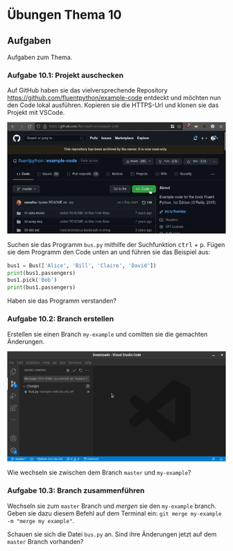 # Übungen Thema 10

## Aufgaben

Aufgaben zum Thema.

### Aufgabe 10.1: Projekt auschecken

Auf GitHub haben sie das vielversprechende Repository <https://github.com/fluentpython/example-code> entdeckt und möchten nun den Code lokal ausführen. Kopieren sie die HTTPS-Url und klonen sie das Projekt mit VSCode.

![git-clone](../git-clone.gif)

Suchen sie das Programm `bus.py` mithilfe der Suchfunktion <kbd>ctrl</kbd> + <kbd>p</kbd>. Fügen sie dem Programm den Code unten an und führen sie das Beispiel aus:

```py
bus1 = Bus(['Alice', 'Bill', 'Claire', 'David'])
print(bus1.passengers)
bus1.pick('Bob')
print(bus1.passengers)
```

Haben sie das Programm verstanden?

### Aufgabe 10.2: Branch erstellen

Erstellen sie einen Branch `my-example` und comitten sie die gemachten Änderungen.

![git-branch](../git-branch.gif)

Wie wechseln sie zwischen dem Branch `master` und `my-example`?

### Aufgabe 10.3: Branch zusammenführen

Wechseln sie zum `master` Branch und *mergen* sie den `my-example` branch. Geben sie dazu diesem Befehl auf dem Terminal ein: `git merge my-example -m "merge my example"`.

Schauen sie sich die Datei `bus.py` an. Sind ihre Änderungen jetzt auf dem `master` Branch vorhanden?